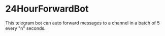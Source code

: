 # 24HourForwardBot
This telegram bot can auto forward messages to a channel in a batch of 5 every "n" seconds.
